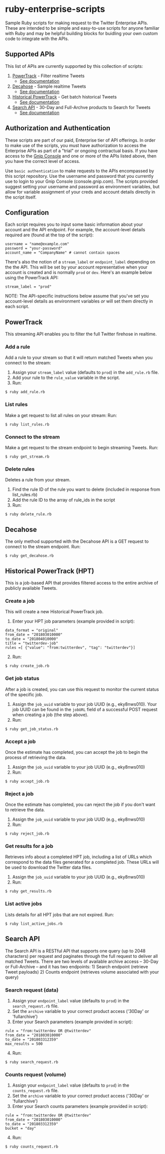 # ruby-enterprise-scripts
Sample Ruby scripts for making request to the Twitter Enterprise APIs. These are intended to be simple and easy-to-use scripts for anyone familiar with Ruby and may be helpful building blocks for buidling your own custom code to integrate with the APIs.

## Supported APIs
This list of APIs are currently supported by this collection of scripts:
1. [PowerTrack](#powertrack) - Filter realtime Tweets
    * [See documentation](https://developer.twitter.com/en/docs/tweets/filter-realtime/overview/powertrack-api)
2. [Decahose](#decahose) - Sample realtime Tweets
    * [See documentation](https://developer.twitter.com/en/docs/tweets/sample-realtime/overview/decahose)
3. [Historical PowerTrack](#historical-powertrack) - Get batch historical Tweets
    * [See documentation](https://developer.twitter.com/en/docs/tweets/batch-historical/overview)
4. [Search API](#search-api) - 30-Day and Full-Archve products to Search for Tweets
    * [See documentation](https://developer.twitter.com/en/docs/tweets/search/overview/enterprise)

## Authorization and Authentication
These scripts are part of our paid, Enterprise tier of API offerings. In order to make use of the scripts, you must have authorization to access the Enterprise APIs as part of a "trial" or ongoing contractual basis. If you have access to the [Gnip Console](console.gnip.com) and one or more of the APIs listed above, then you have the correct level of access.

Use `basic authentication` to make requests to the APIs encompassed by this script repository. Use the username and password that you currently use to login to your Gnip Console (console.gnip.com). The scripts provided suggest setting your username and password as environment variables, but allow for variable assignment of your creds and account details directly in the script itself.

## Configuration
Each script requires you to input some basic information about your account and the API endpoint. For example, the account-level details  required are (found at the top of the script):
```
username = "name@example.com"
password = "your-password"
account_name = "CompanyName" # cannot contain spaces
```
There's also the notion of a `stream_label` or `endpoint_label` depending on the the API. This will be set by your account representative when your account is created and is normally `prod` or `dev`. Here's an example below using the PowerTrack API:
```
stream_label = "prod"
```
NOTE: The API-specific instructions below assume that you've set you account-level details as environment variables *or* will set them directly in each script.

## PowerTrack
This streaming API enables you to filter the full Twitter firehose in realtime.
### Add a rule
Add a rule to your stream so that it will return matched Tweets when you connect to the stream:
1. Assign your `stream_label` value (defaults to `prod`) in the `add_rule.rb` file.
2. Add your rule to the `rule_value` variable in the script.
3. Run:
```
$ ruby add_rule.rb
```
### List rules
Make a get request to list all rules on your stream: Run:
```
$ ruby list_rules.rb
```
### Connect to the stream
Make a get request to the stream endpoint to begin streaming Tweets. Run:
```
$ ruby get_stream.rb
```
### Delete rules
Deletes a rule from your stream.
1. Find the rule ID of the rule you want to delete (included in response from list_rules.rb)
2. Add the rule ID to the array of rule_ids in the script
3. Run:
```
$ ruby delete_rule.rb
```

## Decahose
The only method supported with the Decahose API is a GET request to connect to the stream endpoint. Run:
```
$ ruby get_decahose.rb
```

## Historical PowerTrack (HPT)
This is a job-based API that provides filtered access to the entire archive of publicly available Tweets.
### Create a job
This will create a new Historical PowerTrack job.
1. Enter your HPT job parameters (example provided in script):
```
data_format = "original"
from_date = "201803010000"
to_date = "201804010000"
title = "twitterdev-job"
rules =[ {"value": "from:twitterdev", "tag": "twitterdev"}]
```
2. Run:
```
$ ruby create_job.rb
```
### Get job status
After a job is created, you can use this request to monitor the current status of the specific job.
1. Assign the `job_uuid` variable to your job UUID (e.g., eky8nws010). Your job UUID can be found in the `jobURL` field of a successful POST request when creating a job (the step above).
2. Run:
```
$ ruby get_job_status.rb
```
### Accept a job
Once the estimate has completed, you can accept the job to begin the process of retrieving the data.
1. Assign the `job_uuid` variable to your job UUID (e.g., eky8nws010)
2. Run:
```
$ ruby accept_job.rb
```
### Reject a job
Once the estimate has completed, you can reject the job if you don't want to retrieve the data.
1. Assign the `job_uuid` variable to your job UUID (e.g., eky8nws010)
2. Run:
```
$ ruby reject_job.rb
```
### Get results for a job
Retrieves info about a completed HPT job, including a list of URLs which correspond to the data files generated for a completed job. These URLs will be used to download the Twitter data files.
1. Assign the `job_uuid` variable to your job UUID (e.g., eky8nws010)
2. Run:
```
$ ruby get_results.rb
```
### List active jobs
Lists details for all HPT jobs that are not expired. Run:
```
$ ruby list_active_jobs.rb
```

## Search API
The Search API is a RESTful API that supports one query (up to 2048 characters) per request and paginates through the full request to deliver all matched Tweets. There are two levels of available archive access – 30-Day or Full-Archive – and it has two endpoints: 1) Search endpoint (retrieve Tweet payloads) 2) Counts endpoint (retrieves volume associated with your query)
### Search request (data)
1. Assign your `endpoint_label` value (defaults to `prod`) in the `search_request.rb` file.
2. Set the `archive` variable to your correct product access ('30Day' or 'fullarchive')
3. Enter your Search parameters (example provided in script):
```
rule = "from:twitterdev OR @twitterdev"
from_date = "201803010000"
to_date = "201803312359"
max_results = 500 
```
4. Run:
```
$ ruby search_request.rb
```
### Counts request (volume)
1. Assign your `endpoint_label` value (defaults to `prod`) in the `counts_request.rb` file.
2. Set the `archive` variable to your correct product access ('30Day' or 'fullarchive')
3. Enter your Search counts parameters (example provided in script):
```
rule = "from:twitterdev OR @twitterdev"
from_date = "201803010000"
to_date = "201803312359"
bucket = "day"
```
4. Run:
```
$ ruby counts_request.rb
```
